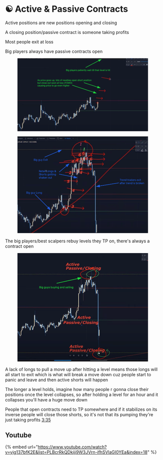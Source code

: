 # ☯ Active & Passive Contracts

Active positions are new positions opening and closing

A closing position/passive contract is someone taking profits

Most people exit at loss

Big players always have passive contracts open

<figure><img src="../../.gitbook/assets/image (1).png" alt=""><figcaption></figcaption></figure>



<figure><img src="../../.gitbook/assets/image (1) (1) (1) (1).png" alt=""><figcaption></figcaption></figure>

The big players/best scalpers rebuy levels they TP on, there's always a contract open

<figure><img src="../../.gitbook/assets/image (4) (1) (1) (1).png" alt=""><figcaption></figcaption></figure>

A lack of longs to pull a move up after hitting a level means those longs will all start to exit which is what will break a move down cuz people start to panic and leave and then active shorts will happen

The longer a level holds, imagine how many people r gonna close their positions once the level collapses, so after holding a level for an hour and it collapses you'll have a huge move down

People that open contracts need to TP somewhere and if it stabilizes on its inverse people will close those shorts, so it's not that its pumping they're just taking profits [3:35](https://www.youtube.com/watch?v=yjg137bfK2E)



## Youtube

{% embed url="https://www.youtube.com/watch?v=yjg137bfK2E&list=PLBcrRkQDkiji9W3JVrn-ifhSVlaGI0YEa&index=18" %}
